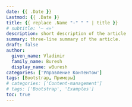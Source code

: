 ```yaml
---
date: {{ .Date }}
Lastmod: {{ .Date }}
title: {{ replace .Name "-" " " | title }}
# subtitle: '— «»'
description: short description of the article
summary: three-line summary of the article.
draft: false
author:
  given_name: Vladimir
  family_name: Buresh
  display_name: wBuresh
categories: ['Управление Контентом']
tags: [Bootstrap, Примеры]
# categories: ['Content-management']
# tags: ['Bootstrap', 'Examples']
toc: true
---
```


